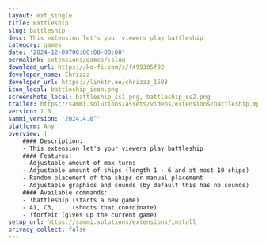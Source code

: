 ```yaml
---
layout: ext_single
title: Battleship
slug: battleship
desc: This extension let's your viewers play battleship
category: games
date: '2024-12-09T00:00:00-00:00'
permalink: extensions/games/:slug
download_url: https://ko-fi.com/s/f499385f92
developer_name: Chrizzz
developer_url: https://linktr.ee/chrizzz_1508
icon_local: battleship_icon.png
screenshots_local: battleship_ss1.png, battleship_ss2.png
trailer: https://sammi.solutions/assets/videos/extensions/battleship.mp4
version: 1.0
sammi_version: '2024.4.0^'
platform: Any
overview: |
    #### Description:
    - This extension let's your viewers play battleship
    #### Features:
    - Adjustable amount of max turns
    - Adjustable amount of ships (length 1 - 6 and at most 10 ships)
    - Random placement of the ships or manual placement
    - Adjustable graphics and sounds (by default this has no sounds)
    #### Available commands:
    - !battleship (starts a new game)
    - A1, C3, ... (shoots that coordinate)
    - !forfeit (gives up the current game)
setup_url: https://sammi.solutions/extensions/install
privacy_collect: false
---
```

